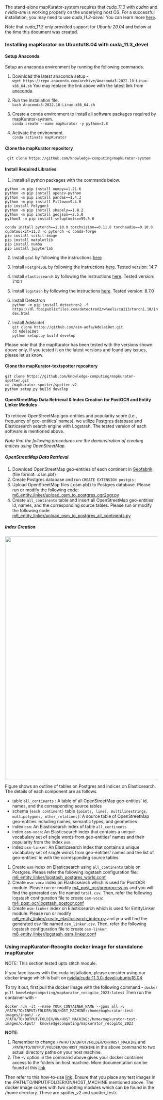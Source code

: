 The stand-alone mapKurator-system requires that *cuda_11.3* with *cudnn* and *nvidia-smi* is working properly on the underlying host OS. For a successful installation, you may need to use *cuda_11.3-devel*. You can learn more [here](https://github.com/NVIDIA/nvidia-docker/wiki/CUDA).     
     
Note that *cuda_11.3* only provided support for *Ubuntu 20.04* and below at the time this document was created. 

### Installing mapKurator on Ubuntu18.04 with cuda_11.3_devel
#### Setup Anaconda 
Setup an anaconda environment by running the following commands.   
    
1. Download the latest anaconda setup -    
```wget https://repo.anaconda.com/archive/Anaconda3-2022.10-Linux-x86_64.sh```
   You may replace the link above with the latest link from [anaconda](https://www.anaconda.com/products/distribution#Downloads).   
2. Run the installation file.   
```bash Anaconda3-2022.10-Linux-x86_64.sh```       
      
3. Create a conda environment to install all software packages required by mapKurator-system.    
```conda create --name mapKurator -y python=3.8```   
4. Activate the environment.       
```conda activate mapKurator```   

#### Clone the mapKurator repository

``` git clone https://github.com/knowledge-computing/mapkurator-system```

#### Install Required Libraries     

1. Install all python packages with the commands below.        

```python -m pip install numpy==1.21.6```<br>
```python -m pip install opencv-python```<br>
```python -m pip install pandas==1.4.3```<br>
```python -m pip install Pillow==9.4.0```<br>
```pip install Polygon3```<br>
```python -m pip install shapely==1.8.2```<br>
```python -m pip install geojson==2.5.0```<br>
```python3 -m pip install setuptools==59.5.0```<br>

```conda install pytorch==1.10.0 torchvision==0.11.0 torchaudio==0.10.0 cudatoolkit=11.3 -c pytorch -c conda-forge```<br>
```pip install scikit-image```<br>
```pip install matplotlib```<br>
```pip install numba```<br>
```pip install jupyterlab```


2. Install ```gdal``` by following the instructions [here](https://mothergeo-py.readthedocs.io/en/latest/development/how-to/gdal-ubuntu-pkg.html) 
3. Install ```PostgreSQL``` by following the instructions [here](https://www.postgresql.org/download/). Tested version: 14.7
4. Install ```elasticsearch``` by following the instructions [here](https://www.elastic.co/guide/en/elasticsearch/reference/current/targz.html). Tested version: 7.10.1
5. Install ```logstash``` by following the instructions [here](https://www.elastic.co/guide/en/logstash/current/installing-logstash.html). Tested version: 8.7.0
6. Install Detectron      
```python -m pip install detectron2 -f  https://dl.fbaipublicfiles.com/detectron2/wheels/cu113/torch1.10/index.html```     
  
7. Install Adelaidet     
```git clone https://github.com/aim-uofa/AdelaiDet.git```      
```cd AdelaiDet```      
```python setup.py build develop```           
 
Please note that the mapKurator has been tested with the versions shown above only. If you tested it on the latest versions and found any issues, please let us know.       

#### Clone the mapKurator-textspotter repository
```git clone https://github.com/knowledge-computing/mapkurator-spotter.git``` <br>
```cd /mapkurator-spotter/spotter-v2``` <br>
```python setup.py build develop```<br>

#### OpenStreetMap Data Retrieval & Index Creation for PostOCR and Entity Linker Modules

To retrieve OpenStreetMap geo-entities and popularity score (i.e., frequency of geo-entities' names), we utilize [Postgres](https://www.postgresql.org/) database and Elasticsearch search engine with Logstash. The tested version of each software is mentioned above.

*Note that the following procedures are the demonstration of creating indices using OpenStreetMap.*

##### OpenStreetMap Data Retrieval
1. Download OpenStreetMap geo-entities of each continent in [Geofabrik](https://download.geofabrik.de/) (file format: .osm.pbf)
2. Create Postgres database and run ```CREATE EXTENSION postgis;```
3. Upload OpenStreetMap files (.osm.pbf) to Postgres database. Please run or modify the following code: [m6_entity_linker/upload_osm_to_postgres_ogr2ogr.py](https://github.com/knowledge-computing/mapkurator-system/blob/main/m6_entity_linker/upload_osm_to_postgres_ogr2ogr.py)
4. Create `all_continents` table and insert all OpenStreetMap geo-entities' id, names, and the corresponding source tables. Please run or modify the following code: [m6_entity_linker/upload_osm_to_postgres_all_continents.py](https://github.com/knowledge-computing/mapkurator-system/blob/main/m6_entity_linker/upload_osm_to_postgres_all_continents.py)

##### Index Creation

<img width="800px" src="_media/databases.jpg"></br>

Figure shows an outline of tables on Postgres and indices on Elasticsearch. The details of each component are as follows.

* table `all_continents` : A table of all OpenStreetMap geo-entities' id, names, and the corresponding source tables
* schema `{each continent}` table `{points, lines, multilinestrings, multipolygons, other_relations}`: A source table of OpenStreetMap geo-entities including names, semantic types, and geometries
* index `osm`: An Elasticsearch index of table `all_continents`
* index `osm-voca`: An Elasticsearch index that contains a unique vocabulary set of single words from geo-entities' names and their popularity from the index  `osm`
* index `osm-linker`: An Elasticsearch index that contains a unique vocabulary set of single words from geo-entities' names and the list of geo-entities' id with the corresponding source tables

1. Create `osm` index on Elasticsearch using `all_continents` table on Postgres. Please refer the following logstash configuration file: [m6_entity_linker/logstash_postgres_world.conf](https://github.com/knowledge-computing/mapkurator-system/blob/main/m6_entity_linker/logstash_postgres_world.conf)
2. Create `osm-voca` index on Elasticsearch which is used for PostOCR module. Please run or modify [m4_post_ocr/preprocess.py](https://github.com/knowledge-computing/mapkurator-system/blob/main/m4_post_ocr/preprocess.py) and you will find the generated csv file named `total.csv`. 
   Then, refer the following logstash configuration file to create `osm-voca`: [m4_post_ocr/logstash_postocr.conf](https://github.com/knowledge-computing/mapkurator-system/blob/main/m4_post_ocr/logstash_postocr.conf)
3. Create `osm-linker` index on Elasticsearch which is used for EntityLinker module: Please run or modify [m6_entity_linker/create_elasticsearch_index.py](https://github.com/knowledge-computing/mapkurator-system/blob/main/m6_entity_linker/create_elasticsearch_index.py) and you will find the generated csv file named `osm_linker.csv`.
   Then, refer the following logstash configuration file to create `osm-linker`: [m6_entity_linker/logstash_osm_linker.conf](https://github.com/knowledge-computing/mapkurator-system/blob/main/m6_entity_linker/logstash_osm_linker.conf)


### Using mapKurator-Recogito docker image for standalone mapKurator 
NOTE: This section tested upto stitch module.       

If you face issues with the cuda installation, please consider using our docker image which is built on [nvidia/cuda:11.3.0-devel-ubuntu18.04](https://hub.docker.com/layers/nvidia/cuda/11.3.0-devel-ubuntu18.04/images/sha256-79ba930c17842750cd646dd9e78911199f48b7ea1f7ec378dbf90fdea1d95ba1?context=explore). 

To try it out, first pull the docker image with the following command - ```docker pull knowledgecomputing/mapkurator_recogito_2023:latest```
Then run the container with - 
```
docker run -it --name YOUR_CONTAINER_NAME --gpus all -v /PATH/TO/INPUT/FOLDER/ON/HOST_MACHINE:/home/mapkurator-test-images/input/ -v /PATH/TO/OUTPUT/FOLDER/ON/HOST_MACHINE:/home/mapkurator-test-images/output/  knowledgecomputing/mapkurator_recogito_2023 
```  
**NOTE**: 
1) Remember to change `/PATH/TO/INPUT/FOLDER/ON/HOST_MACHINE` and `/PATH/TO/OUTPUT/FOLDER/ON/HOST_MACHINE` in the above command to two actual directory paths on your host machine. 
2) The -v option in the command above gives your docker container access to the folders on host machine. More documentation can be found at this [link](https://docs.docker.com/storage/volumes/)

Then refer to this how-to-use [link](https://knowledge-computing.github.io/mapkurator-doc/#/docs/how-to-use-1). Ensure that you place any test images in the /PATH/TO/INPUT/FOLDER/ON/HOST_MACHINE mentioned above. The docker image comes with two spotting modules which can be found in the /home directory. These are spotter_v2 and spotter_testr. 
